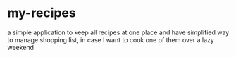 # my-recipes
a simple application to keep all recipes at one place and have simplified way to manage shopping list, in case I want to cook one of them over a lazy weekend
